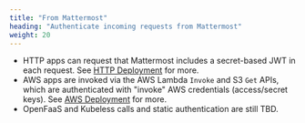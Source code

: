 ```yaml
---
title: "From Mattermost"
heading: "Authenticate incoming requests from Mattermost"
weight: 20
---
```


- HTTP apps can request that Mattermost includes a secret-based JWT in each request. See [HTTP Deployment]("https://docs.mattermost.com/guides/deploy-http.html") for more.
- AWS apps are invoked via the AWS Lambda `Invoke` and S3 `Get` APIs, which are authenticated with "invoke" AWS credentials (access/secret keys). See [AWS Deployment]("https://docs.mattermost.com/guides/deploy-aws.html") for more.
- OpenFaaS and Kubeless calls and static authentication are still TBD.
